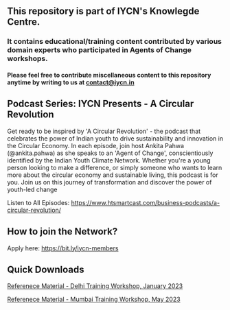 ## This repository is part of IYCN's Knowlegde Centre.
 
### It contains educational/training content contributed by various domain experts who participated in Agents of Change workshops.


#### Please feel free to contribute miscellaneous content to this repository anytime by writing to us at contact@iycn.in


## Podcast Series: IYCN Presents - A Circular Revolution

Get ready to be inspired by 'A Circular Revolution' - the podcast that celebrates the power of Indian youth to drive sustainability and innovation in the Circular Economy. In each episode, join host Ankita Pahwa (@ankita.pahwa) as she speaks to an 'Agent of Change', conscientiously identified by the Indian Youth Climate Network. Whether you're a young person looking to make a difference, or simply someone who wants to learn more about the circular economy and sustainable living, this podcast is for you. Join us on this journey of transformation and discover the power of youth-led change

Listen to All Episodes: https://www.htsmartcast.com/business-podcasts/a-circular-revolution/

## How to join the Network?
Apply here: https://bit.ly/iycn-members


## Quick Downloads

[Referenece Material - Delhi Training Workshop, January 2023](https://github.com/Indian-Youth-Climate-Network/Agents-of-Change-Study-Resources/tree/main/Aoc_Delhi-Jan-2023)

[Referenece Material - Mumbai Training Workshop, May 2023](https://github.com/Indian-Youth-Climate-Network/Agents-of-Change-Study-Resources/tree/main/Aoc_Mumbai-May-2023)
